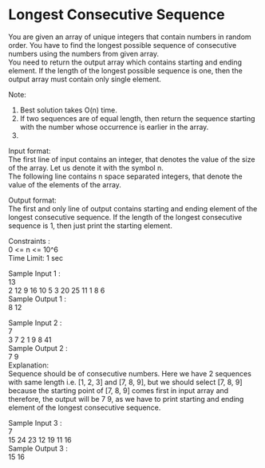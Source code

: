 # Longest Consecutive Sequence




You are given an array of unique integers that contain numbers in random order. You have to find the longest possible sequence of consecutive numbers using the numbers from given array.              
You need to return the output array which contains starting and ending element. If the length of the longest possible sequence is one, then the output array must contain only single element.              

Note:        
1. Best solution takes O(n) time.              
2. If two sequences are of equal length, then return the sequence starting with the number whose occurrence is earlier in the array.
3. 
Input format:             
The first line of input contains an integer, that denotes the value of the size of the array. Let us denote it with the symbol n.            
The following line contains n space separated integers, that denote the value of the elements of the array.

Output format:           
The first and only line of output contains starting and ending element of the longest consecutive sequence. If the length of  the longest consecutive sequence is 1, then just print the starting element.            

Constraints :        
0 <= n <= 10^6           
Time Limit: 1 sec              

Sample Input 1 :           
13            
2 12 9 16 10 5 3 20 25 11 1 8 6             
Sample Output 1 :               
8 12           

Sample Input 2 :          
7              
3 7 2 1 9 8 41        
Sample Output 2 :            
7 9            
Explanation:           
Sequence should be of consecutive numbers. Here we have 2 sequences with same length i.e. [1, 2, 3] and [7, 8, 9], but we should select [7, 8, 9] because the starting point of [7, 8, 9] comes first in input array and therefore, the output will be 7 9, as we have to print starting and ending element of the longest consecutive sequence.            

Sample Input 3 :             
7                    
15 24 23 12 19 11 16             
Sample Output 3 :                  
15 16           


